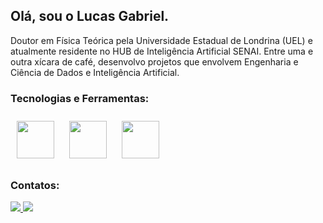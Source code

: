 ## Olá, sou o Lucas Gabriel.

Doutor em Física Teórica pela Universidade Estadual de Londrina (UEL) e atualmente residente no HUB de Inteligência Artificial SENAI.
Entre uma e outra xícara de café, desenvolvo projetos que envolvem  Engenharia e Ciência de Dados e Inteligência Artificial.

### Tecnologias e Ferramentas:
<div style:"display: inline">
          <img width="60" height="60" src="https://cdn.jsdelivr.net/gh/devicons/devicon@latest/icons/python/python-original-wordmark.svg" vspace="10 "hspace="10" /> 
          <img width="60" height="60" src="https://cdn.jsdelivr.net/gh/devicons/devicon@latest/icons/mysql/mysql-original-wordmark.svg" vspace="10 "hspace="10" />
          <img width="60" height="60" src="https://cdn.jsdelivr.net/gh/devicons/devicon@latest/icons/apachespark/apachespark-original-wordmark.svg" vspace="10" hspace="10" />          
<div>
  
### Contatos:
  
<a href="lgs.open@gmail.com">
  <img src="https://img.shields.io/badge/Gmail-D14836?style=for-the-badge&logo=gmail&logoColor=white">
</a>
<a href = "www.linkedin.com/in/lgsopen">
  <img src="https://img.shields.io/badge/LinkedIn-0077B5?style=for-the-badge&logo=linkedin&logoColor=white">
</a>
